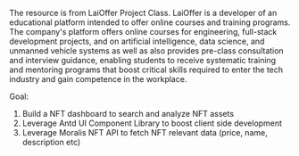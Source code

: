 The resource is from LaiOffer Project Class. LaiOffer is a developer of an educational platform intended to offer online courses and training programs. The company's platform offers online courses for engineering, full-stack development projects, and on artificial intelligence, data science, and unmanned vehicle systems as well as also provides pre-class consultation and interview guidance, enabling students to receive systematic training and mentoring programs that boost critical skills required to enter the tech industry and gain competence in the workplace.

Goal:
1. Build a NFT dashboard to search and analyze NFT assets
2. Leverage Antd UI Component Library to boost client side development
3. Leverage Moralis NFT API to fetch NFT relevant data (price, name, description etc)
